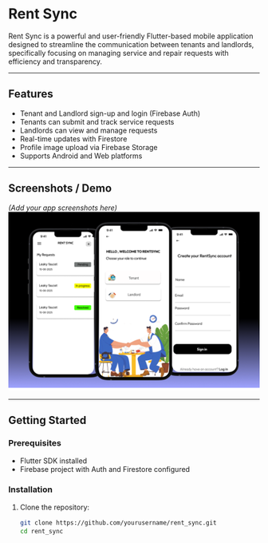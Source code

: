 # Rent Sync

Rent Sync is a powerful and user-friendly Flutter-based mobile application designed to streamline the communication between tenants and landlords, specifically focusing on managing service and repair requests with efficiency and transparency. 

---

## Features

- Tenant and Landlord sign-up and login (Firebase Auth)  
- Tenants can submit and track service requests  
- Landlords can view and manage requests  
- Real-time updates with Firestore  
- Profile image upload via Firebase Storage  
- Supports Android and Web platforms  

---

## Screenshots / Demo

*(Add your app screenshots here)*  
![App Intro](assets/images/rentsync.png)  

---

## Getting Started

### Prerequisites

- Flutter SDK installed  
- Firebase project with Auth and Firestore configured  

### Installation

1. Clone the repository:  
   ```bash
   git clone https://github.com/yourusername/rent_sync.git
   cd rent_sync
